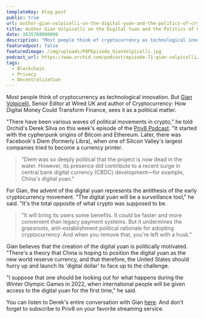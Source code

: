 ```yaml
---
templateKey: blog-post
public: true
url: author-gian-volpicelli-on-the-digital-yuan-and-the-politics-of-crypto
title: Author Gian Volpicelli on the Digital Yuan and the Politics of Crypto
date: 1635768000000
description: "Most people think of cryptocurrency as technological innovation. But Gian Volpicelli, Senior Editor at Wired UK and author of Cryptocurrency: How Digital Money Could Transform Finance, sees it as a political matter."
featuredpost: false
featuredimage: /img/uploads/P8PEpisode_GianVolpicelli.jpg
podcast_url: https://www.orchid.com/podcast/episode-71-gian-volpicelli/
tags:
  - Blockchain
  - Privacy
  - Decentralization
---
```

Most people think of cryptocurrency as technological innovation. But [Gian Volpicelli](https://www.wired.co.uk/profile/gian-volpicelli), Senior Editor at Wired UK and author of Cryptocurrency: How Digital Money Could Transform Finance, sees it as a political matter.

"There have been various waves of political movements in crypto," he told Orchid's Derek Silva on this week's episode of the [Priv8 Podcast](https://www.orchid.com/podcast/). "It started with the cypherpunk origins of Bitcoin and Ethereum. Later, there was Facebook's Diem (formerly Libra), when one of Silicon Valley's largest companies tried to become a currency printer.

>"Diem was so deeply political that the project is now dead in the water. However, its presence did contribute to a recent surge in central bank digital currency (CBDC) development—for example, China's digital yuan."

For Gian, the advent of the digital yuan represents the antithesis of the early cryptocurrency movement. "The digital yuan will be a surveillance tool," he said. "It's the total opposite of what crypto was supposed to be.

>"It will bring its users some benefits. It could be faster and more convenient than legacy payment systems. But it undermines the grassroots, anti-establishment political rationale for adopting cryptocurrency. And when you remove that, you're left with a husk."

Gian believes that the creation of the digital yuan is politically motivated. "There's a theory that China is hoping to position the digital yuan as the new world reserve currency, and that therefore, the United States should hurry up and launch its 'digital dollar' to face up to the challenge.

"I suppose that one should be looking out for what happens during the Winter Olympic Games in 2022, when international people will be given access to the digital yuan for the first time," he said.

You can listen to Derek's entire conversation with Gian [here](https://www.orchid.com/podcast/episode-71-gian-volpicelli/). And don't forget to subscribe to Priv8 on your favorite streaming service.